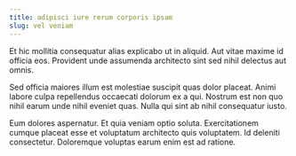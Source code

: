 ```yaml
---
title: adipisci iure rerum corporis ipsam
slug: vel veniam
---
```


Et hic mollitia consequatur alias explicabo ut in aliquid. Aut vitae maxime id officia eos. Provident unde assumenda architecto sint sed nihil delectus aut omnis.

Sed officia maiores illum est molestiae suscipit quas dolor placeat. Animi labore culpa repellendus occaecati dolorum ex a qui. Nostrum est non quo nihil earum unde nihil eveniet quas. Nulla qui sint ab nihil consequatur iusto.

Eum dolores aspernatur. Et quia veniam optio soluta. Exercitationem cumque placeat esse et voluptatum architecto quis voluptatem. Id deleniti consectetur. Doloremque voluptas earum enim est ad ratione.
